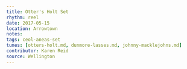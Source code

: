 ```yaml
---
title: Otter's Holt Set
rhythm: reel
date: 2017-05-15
location: Arrowtown
notes:
tags: ceol-aneas-set
tunes: [otters-holt.md, dunmore-lasses.md, johnny-macklejohns.md]
contributor: Karen Reid
source: Wellington
---
```

